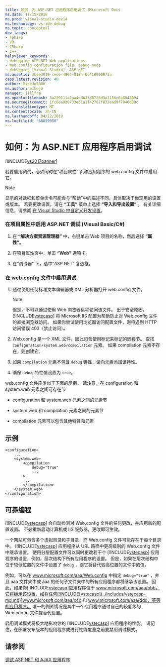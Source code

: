 ```yaml
---
title: 如何：为 ASP.NET 应用程序启用调试 |Microsoft Docs
ms.date: 11/15/2016
ms.prod: visual-studio-dev14
ms.technology: vs-ide-debug
ms.topic: conceptual
dev_langs:
- FSharp
- VB
- CSharp
- C++
helpviewer_keywords:
- debugging ASP.NET Web applications
- Web.config configuration file, debug mode
- debugging [Visual Studio], ASP.NET
ms.assetid: 3beed819-cece-4864-8184-bd410000973a
caps.latest.revision: 40
author: MikeJo5000
ms.author: mikejo
manager: jillfra
ms.openlocfilehash: 3a229111a2aa4dd633d0728d3a1156c6a8048094
ms.sourcegitcommit: 1fc6ee928733e61a1f42782f832ead9f7946d00c
ms.translationtype: MT
ms.contentlocale: zh-CN
ms.lasthandoff: 04/22/2019
ms.locfileid: "60059950"
---
```

# <a name="how-to-enable-debugging-for-aspnet-applications"></a>如何：为 ASP.NET 应用程序启用调试
[!INCLUDE[vs2017banner](../includes/vs2017banner.md)]

若要启用调试，必须同时在“项目属性”  页和应用程序的 web.config 文件中启用它。  
  
> [!NOTE]  
> 显示的对话框和菜单命令可能会与“帮助”中的描述不同，具体取决于你现用的设置或版本。 若要更改设置，请在 **“工具”** 菜单上选择 **“导入和导出设置”** 。 有关详细信息，请参阅 [在 Visual Studio 中自定义开发设置](http://msdn.microsoft.com/library/22c4debb-4e31-47a8-8f19-16f328d7dcd3)。  
  
### <a name="to-enable-aspnet-debugging-in-the-project-properties-visual-basicc"></a>在项目属性中启用 ASP.NET 调试 (Visual Basic/C#)  
  
1. 在 **“解决方案资源管理器”** 中，右键单击 Web 项目的名称，然后选择 **“属性”**。  
  
2. 在项目属性页中，单击 **“Web”** 选项卡。  
  
3. 在“调试器” 下，选中“ASP.NET”  复选框。  
  
### <a name="to-enable-debugging-in-the-webconfig-file"></a>在 web.config 文件中启用调试  
  
1. 通过使用任何标准文本编辑器或 XML 分析器打开 web.config 文件。  
  
    > [!NOTE]  
    > 但是，不可以通过使用 Web 浏览器远程访问该文件。 出于安全原因， [!INCLUDE[vstecasp](../includes/vstecasp-md.md)] 将 Microsoft IIS 配置为帮助防止对 Web.config 文件的直接浏览器访问。 如果你尝试使用浏览器访问配置文件，则将遇到 HTTP 访问错误 403（禁止访问）。  
  
2. Web.config 是一个 XML 文件，因此包含使用标记来标记的嵌套节。 查找 `configuration/system.web/compilation` 元素。 如果 compilation 元素不存在，则创建它。  
  
3. 如果 `compilation` 元素不包含 `debug` 特性，请向元素添加该特性。  
  
4. 确保 `debug` 特性值设置为 `true`。  
  
web.config 文件应类似于下面的示例。 请注意，在 configuration 和 system.web 元素之间可存在节  
  
- configuration 和 system.web 元素之间的元素节  
  
- system.web 和 compilation 元素之间的元素节  
  
- compilation 元素可以包含其他特性和元素  
  
## <a name="example"></a>示例  
  
```  
<configuration>  
    ...  
    <system.web>  
        <compilation  
            debug="true"  
            ...  
        >  
        ...  
        </compilation>  
    </system.web>  
</configuration>  
```  
  
## <a name="robust-programming"></a>可靠编程  
[!INCLUDE[vstecasp](../includes/vstecasp-md.md)] 会自动检测对 Web.config 文件的任何更改，并应用新的配置设置。 不必重新启动计算机或 IIS 服务器，更改即可生效。  
  
一个网站可包含多个虚拟目录和子目录，而 Web.config 文件可能存在于每个目录中。 [!INCLUDE[vstecasp](../includes/vstecasp-md.md)] 应用程序从 URL 路径中更高级别的 Web.config 文件中继承设置。 使用分层配置文件可以同时更改若干个 [!INCLUDE[vstecasp](../includes/vstecasp-md.md)] 应用程序的设置，例如，层次结构下所有应用程序的设置。 但是，如果在层次结构中位于较低位置的文件中设置了 `debug` ，则它将替代较高位置的文件中的值。  
  
例如，可以在 www.microsoft.com/aaa/Web.config 中指定 `debug="true"` ，并且 aaa 文件夹中或 aaa 的任何子文件夹中的所有应用程序都将继承该设置。 因此，如果你[!INCLUDE[vstecasp](../includes/vstecasp-md.md)]应用程序位于 www.microsoft.com/aaa/bbb，它将继承该设置，如将任何[!INCLUDE[vstecasp](../includes/vstecasp-md.md)]www.microsoft.com/aaa/ccc 和 www.microsoft.com/aaa/ddd，等等的应用程序。 唯一的例外情况是其中一个应用程序通过自己的较低级的 Web.config 文件提替代设置。  
  
启用调试模式将极大地影响你的 [!INCLUDE[vstecasp](../includes/vstecasp-md.md)] 应用程序的性能。 请记住，在部署发布版本的应用程序或进行性能度量之前要禁用调试模式。  
  
## <a name="see-also"></a>请参阅  
[调试 ASP.NET 和 AJAX 应用程序](../debugger/debugging-aspnet-and-ajax-applications.md)  
